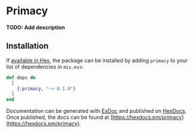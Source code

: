 # Primacy

**TODO: Add description**

## Installation

If [available in Hex](https://hex.pm/docs/publish), the package can be installed
by adding `primacy` to your list of dependencies in `mix.exs`:

```elixir
def deps do
  [
    {:primacy, "~> 0.1.0"}
  ]
end
```

Documentation can be generated with [ExDoc](https://github.com/elixir-lang/ex_doc)
and published on [HexDocs](https://hexdocs.pm). Once published, the docs can
be found at [https://hexdocs.pm/primacy](https://hexdocs.pm/primacy).

